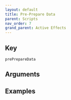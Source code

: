 ```yaml
---
layout: default
title: Pre-Prepare Data
parent: Scripts
nav_order: 7
grand_parent: Active Effects
---
```

## Key

`prePrepareData`

## Arguments 

## Examples

